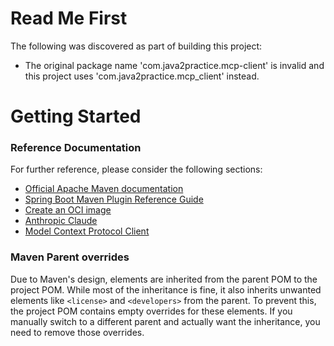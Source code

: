 # Read Me First
The following was discovered as part of building this project:

* The original package name 'com.java2practice.mcp-client' is invalid and this project uses 'com.java2practice.mcp_client' instead.

# Getting Started

### Reference Documentation
For further reference, please consider the following sections:

* [Official Apache Maven documentation](https://maven.apache.org/guides/index.html)
* [Spring Boot Maven Plugin Reference Guide](https://docs.spring.io/spring-boot/3.5.3/maven-plugin)
* [Create an OCI image](https://docs.spring.io/spring-boot/3.5.3/maven-plugin/build-image.html)
* [Anthropic Claude](https://docs.spring.io/spring-ai/reference/api/chat/anthropic-chat.html)
* [Model Context Protocol Client](https://docs.spring.io/spring-ai/reference/api/mcp/mcp-client-boot-starter-docs.html)

### Maven Parent overrides

Due to Maven's design, elements are inherited from the parent POM to the project POM.
While most of the inheritance is fine, it also inherits unwanted elements like `<license>` and `<developers>` from the parent.
To prevent this, the project POM contains empty overrides for these elements.
If you manually switch to a different parent and actually want the inheritance, you need to remove those overrides.

